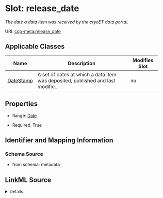 # Slot: release_date


_The date a data item was received by the cryoET data portal._



URI: [cdp-meta:release_date](metadatarelease_date)



<!-- no inheritance hierarchy -->




## Applicable Classes

| Name | Description | Modifies Slot |
| --- | --- | --- |
[DateStamp](DateStamp.md) | A set of dates at which a data item was deposited, published and last modifie... |  no  |







## Properties

* Range: [Date](Date.md)

* Required: True





## Identifier and Mapping Information







### Schema Source


* from schema: metadata




## LinkML Source

<details>
```yaml
name: release_date
description: The date a data item was received by the cryoET data portal.
from_schema: metadata
exact_mappings:
- cdp-common:release_date
rank: 1000
alias: release_date
owner: DateStamp
domain_of:
- DateStamp
range: date
required: true
inlined: true
inlined_as_list: true

```
</details>